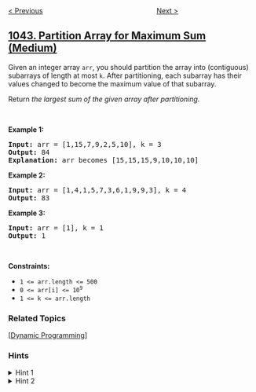 <!--|This file generated by command(leetcode description); DO NOT EDIT.    |-->
<!--+----------------------------------------------------------------------+-->
<!--|@author    openset <openset.wang@gmail.com>                           |-->
<!--|@link      https://github.com/openset                                 |-->
<!--|@home      https://github.com/openset/leetcode                        |-->
<!--+----------------------------------------------------------------------+-->

[< Previous](../flower-planting-with-no-adjacent "Flower Planting With No Adjacent")
　　　　　　　　　　　　　　　　
[Next >](../longest-duplicate-substring "Longest Duplicate Substring")

## [1043. Partition Array for Maximum Sum (Medium)](https://leetcode.com/problems/partition-array-for-maximum-sum "分隔数组以得到最大和")

<p>Given an integer array <code>arr</code>, you should partition the array into (contiguous) subarrays of length at most <code>k</code>. After partitioning, each subarray has their values changed to become the maximum value of that subarray.</p>

<p>Return <em>the largest sum of the given array after partitioning.</em></p>

<p>&nbsp;</p>
<p><strong>Example 1:</strong></p>

<pre>
<strong>Input:</strong> arr = [1,15,7,9,2,5,10], k = 3
<strong>Output:</strong> 84
<strong>Explanation:</strong> arr becomes [15,15,15,9,10,10,10]
</pre>

<p><strong>Example 2:</strong></p>

<pre>
<strong>Input:</strong> arr = [1,4,1,5,7,3,6,1,9,9,3], k = 4
<strong>Output:</strong> 83
</pre>

<p><strong>Example 3:</strong></p>

<pre>
<strong>Input:</strong> arr = [1], k = 1
<strong>Output:</strong> 1
</pre>

<p>&nbsp;</p>
<p><strong>Constraints:</strong></p>

<ul>
	<li><code>1 &lt;= arr.length &lt;= 500</code></li>
	<li><code>0 &lt;= arr[i] &lt;= 10<sup>9</sup></code></li>
	<li><code>1 &lt;= k &lt;= arr.length</code></li>
</ul>

### Related Topics
  [[Dynamic Programming](../../tag/dynamic-programming/README.md)]

### Hints
<details>
<summary>Hint 1</summary>
Think dynamic programming:  dp[i] will be the answer for array A[0], ..., A[i-1].
</details>

<details>
<summary>Hint 2</summary>
For j = 1 .. k that keeps everything in bounds, dp[i] is the maximum of dp[i-j] + max(A[i-1], ..., A[i-j]) * j .
</details>
